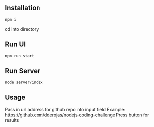 
## Installation
```bash
npm i
```

cd into directory

## Run UI

```bash
npm run start
```

## Run Server
```bash
node server/index
```

## Usage

Pass in url address for github repo into input field
Example: https://github.com/dderojas/nodejs-coding-challenge
Press button for results